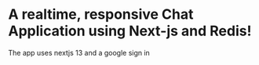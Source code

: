 # A realtime, responsive Chat Application using Next-js and Redis! 

The app uses nextjs 13 and a google sign in


